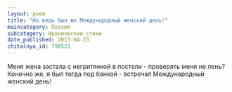 ```yaml
---
layout: poem
title: "Но ведь был же Международный женский день!"
maincategory: Поэзия
subcategory: Иронические стихи
date_published: 2013-04-23
chitalnya_id: 790523
---
```




Меня жена застала с негритянкой
в постели - проверять меня не лень?
Конечно же, я был тогда под банкой -
встречал Международный женский день!






